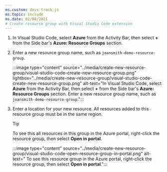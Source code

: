 ```yaml
---
ms.custom: devx-track-js
ms.topic: include
ms.date: 02/08/2021
# Create resource group with Visual Studio Code extension
---
```


1. In Visual Studio Code, select **Azure** from the Activity Bar, then select **+** from the Side bar's **Azure: Resource Groups** section. 

1. Enter a new resource group name, such as `joansmith-demo-resource-group`.

    :::image type="content" source="../media/create-new-resource-group/visual-studio-code-create-new-resource-group.png" lightbox="../media/create-new-resource-group/visual-studio-code-create-new-resource-group.png" alt-text="In Visual Studio Code, select **Azure** from the Activity Bar, then select **+** from the Side bar's **Azure: Resource Groups** section. Enter a new resource group name, such as `joansmith-demo-resource-group`.":::

1. Enter a location for your new resource. All resources added to this resource group must be in the same region. 

    > [!TIP]
    > To see this all resources in this group in the Azure portal, right-click the resource group, then select **Open in portal**.

    :::image type="content" source="../media/create-new-resource-group/visual-studio-code-open-resource-group-in-portal.png" alt-text=" To see this resource group in the Azure portal, right-click the resource group, then select **Open in portal**.":::

